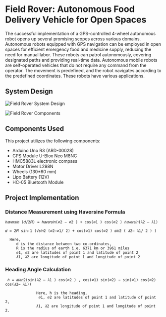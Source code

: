 # Field Rover: Autonomous Food Delivery Vehicle for Open Spaces

The successful implementation of a GPS-controlled 4-wheel autonomous robot opens up several promising scopes across various domains. Autonomous robots equipped with GPS navigation can be employed in open spaces for efficient emergency food and medicine supply, reducing the need for manual labor. These robots can patrol autonomously, covering designated paths and providing real-time data. Autonomous mobile robots are self-operated vehicles that do not require any command from the operator. The movement is predefined, and the robot navigates according to the predefined coordinates. These robots have various applications.

## System Design

![Field Rover System Design](https://github.com/sunzidulislam/Autonomous-CAR-System-project-/assets/60359567/bb462654-4530-4a67-8d2f-fc3a1c9a0dc7)

![Field Rover Components](https://github.com/sunzidulislam/Autonomous-CAR-System-project-/assets/60359567/c899c367-e31d-475c-a2aa-10d883bd754b)

## Components Used

This project utilizes the following components:

- Arduino Uno R3 (ARD-00028)
- GPS Module U-Blox Neo M8NC
- HMC5883L electronic compass
- Motor Driver L298N
- Wheels (130*60 mm)
- Lipo Battery (12V)
- HC-05 Bluetooth Module

## Project Implementation

### Distance Measurement using Haversine Formula

    ℎ𝑎𝑣𝑒𝑟𝑠𝑖𝑛 (𝑑/2𝑅) = ℎ𝑎𝑣𝑒𝑟𝑠𝑖𝑛(∅2 − ∅2 ) + cos(∅1 ) cos(∅2 ) ℎ𝑎𝑣𝑒𝑟𝑠𝑖𝑛(𝜆2 – 𝜆1)
   
    𝑑 = 2𝑅 sin-1 (√𝑠𝑖𝑛2 (∅2−∅1/ 2) + cos(∅1) cos(∅2 ) 𝑠𝑖𝑛2 ( 𝜆2− 𝜆1/ 2 ) ) 
   
      Here,
         d is the distance between two co-ordinates, 
         R is the radius of earth i.e. 6371 km or 3961 miles
         ∅1, ∅2 are latitudes of point 1 and latitude of point 2 
         𝜆1, 𝜆2 are longitude of point 1 and longitude of point 2 

### Heading Angle Calculation

     ℎ = 𝑎𝑡𝑎𝑛2(sin(𝜆2 – 𝜆1 ) cos(∅2 ) , cos(∅1) sin(∅2) − sin(∅1) cos(∅2) cos(𝜆2− 𝜆1))
  
                  Here, h is the heading, 
                   ∅1, ∅2 are latitudes of point 1 and latitude of point 2,
                  𝜆1, 𝜆2 are longitude of point 1 and longitude of point 2. 
